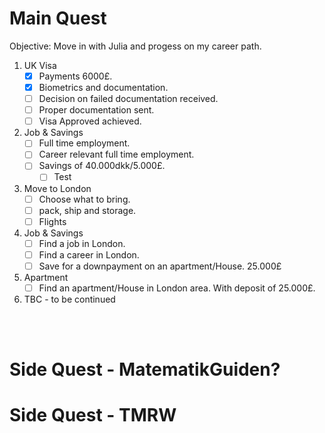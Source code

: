 # Main Quest
Objective: Move in with Julia and progess on my career path.

1. UK Visa
   - [x] Payments 6000£.
   - [x] Biometrics and documentation.
   - [ ] Decision on failed documentation received.
   - [ ] Proper documentation sent.
   - [ ] Visa Approved achieved.
2. Job & Savings
   - [ ] Full time employment.
   - [ ] Career relevant full time employment.  
   - [ ] Savings of 40.000dkk/5.000£.
      - [ ] Test
3. Move to London
   - [ ] Choose what to bring.
   - [ ] pack, ship and storage.
   - [ ] Flights
4. Job & Savings
   - [ ] Find a job in London.
   - [ ] Find a career in London.
   - [ ] Save for a downpayment on an apartment/House. 25.000£
5. Apartment
   - [ ] Find an apartment/House in London area. With deposit of 25.000£.
6. TBC - to be continued 

 
<br/>
<br/>
 

# Side Quest - MatematikGuiden?



# Side Quest - TMRW



